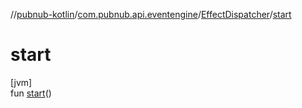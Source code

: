 //[pubnub-kotlin](../../../index.md)/[com.pubnub.api.eventengine](../index.md)/[EffectDispatcher](index.md)/[start](start.md)

# start

[jvm]\
fun [start](start.md)()
